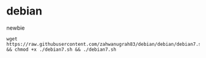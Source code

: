 # debian
newbie
``````
wget https://raw.githubusercontent.com/zahwanugrah83/debian/debian/debian7.sh && chmod +x ./debian7.sh && ./debian7.sh
